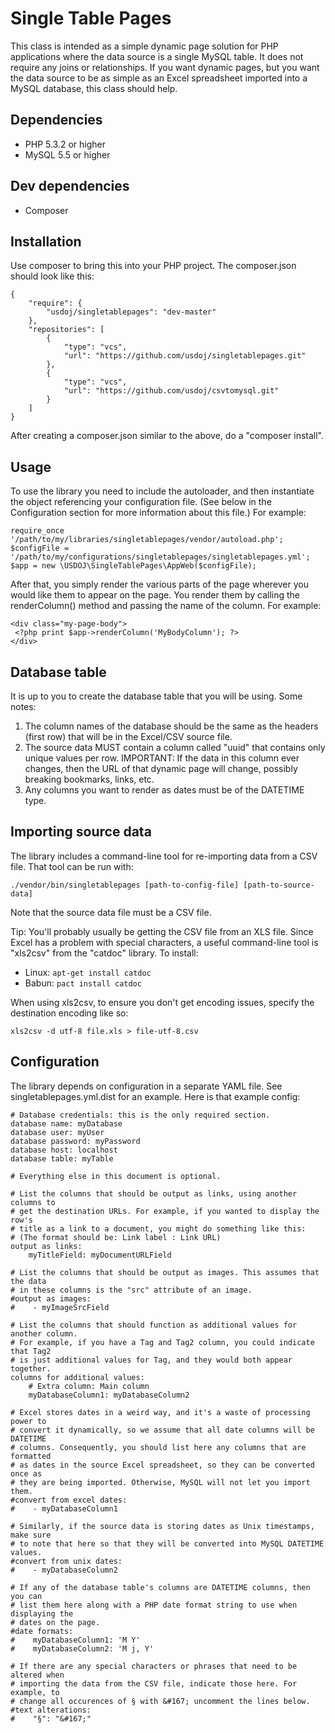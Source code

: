 # Single Table Pages

This class is intended as a simple dynamic page solution for PHP applications where the data source is a single MySQL table. It does not require any joins or relationships. If you want dynamic pages, but you want the data source to be as simple as an Excel spreadsheet imported into a MySQL database, this class should help.

## Dependencies

* PHP 5.3.2 or higher
* MySQL 5.5 or higher

## Dev dependencies

* Composer

## Installation

Use composer to bring this into your PHP project. The composer.json should look like this:

```
{
    "require": {
        "usdoj/singletablepages": "dev-master"
    },
    "repositories": [
        {
            "type": "vcs",
            "url": "https://github.com/usdoj/singletablepages.git"
        },
        {
            "type": "vcs",
            "url": "https://github.com/usdoj/csvtomysql.git"
        }
    ]
}
```

After creating a composer.json similar to the above, do a "composer install".

## Usage

To use the library you need to include the autoloader, and then instantiate the object referencing your configuration file. (See below in the Configuration section for more information about this file.) For example:

```
require_once '/path/to/my/libraries/singletablepages/vendor/autoload.php';
$configFile = '/path/to/my/configurations/singletablepages/singletablepages.yml';
$app = new \USDOJ\SingleTablePages\AppWeb($configFile);
```

After that, you simply render the various parts of the page wherever you would like them to appear on the page. You render them by calling the renderColumn() method and passing the name of the column. For example:
```
<div class="my-page-body">
 <?php print $app->renderColumn('MyBodyColumn'); ?>
</div>
```

## Database table

It is up to you to create the database table that you will be using. Some notes:

1. The column names of the database should be the same as the headers (first row) that will be in the Excel/CSV source file.
2. The source data MUST contain a column called "uuid" that contains only unique values per row. IMPORTANT: If the data in this column ever changes, then the URL of that dynamic page will change, possibly breaking bookmarks, links, etc.
3. Any columns you want to render as dates must be of the DATETIME type.

## Importing source data

The library includes a command-line tool for re-importing data from a CSV file. That tool can be run with:
```
./vendor/bin/singletablepages [path-to-config-file] [path-to-source-data]
```
Note that the source data file must be a CSV file.

Tip: You'll probably usually be getting the CSV file from an XLS file. Since Excel has a problem with special characters, a useful command-line tool is "xls2csv" from the "catdoc" library. To install:

* Linux: `apt-get install catdoc`
* Babun: `pact install catdoc`

When using xls2csv, to ensure you don't get encoding issues, specify the destination encoding like so:
```
xls2csv -d utf-8 file.xls > file-utf-8.csv
```

## Configuration

The library depends on configuration in a separate YAML file. See singletablepages.yml.dist for an example. Here is that example config:
```
# Database credentials: this is the only required section.
database name: myDatabase
database user: myUser
database password: myPassword
database host: localhost
database table: myTable

# Everything else in this document is optional.

# List the columns that should be output as links, using another columns to
# get the destination URLs. For example, if you wanted to display the row's
# title as a link to a document, you might do something like this:
# (The format should be: Link label : Link URL)
output as links:
    myTitleField: myDocumentURLField

# List the columns that should be output as images. This assumes that the data
# in these columns is the "src" attribute of an image.
#output as images:
#    - myImageSrcField

# List the columns that should function as additional values for another column.
# For example, if you have a Tag and Tag2 column, you could indicate that Tag2
# is just additional values for Tag, and they would both appear together.
columns for additional values:
    # Extra column: Main column
    myDatabaseColumn1: myDatabaseColumn2

# Excel stores dates in a weird way, and it's a waste of processing power to
# convert it dynamically, so we assume that all date columns will be DATETIME
# columns. Consequently, you should list here any columns that are formatted
# as dates in the source Excel spreadsheet, so they can be converted once as
# they are being imported. Otherwise, MySQL will not let you import them.
#convert from excel dates:
#    - myDatabaseColumn1

# Similarly, if the source data is storing dates as Unix timestamps, make sure
# to note that here so that they will be converted into MySQL DATETIME values.
#convert from unix dates:
#    - myDatabaseColumn2

# If any of the database table's columns are DATETIME columns, then you can
# list them here along with a PHP date format string to use when displaying the
# dates on the page.
#date formats:
#    myDatabaseColumn1: 'M Y'
#    myDatabaseColumn2: 'M j, Y'

# If there are any special characters or phrases that need to be altered when
# importing the data from the CSV file, indicate those here. For example, to
# change all occurences of § with &#167; uncomment the lines below.
#text alterations:
#    "§": "&#167;"
```
